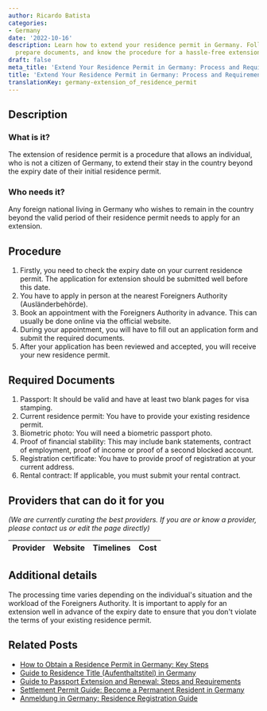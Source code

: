 ```yaml
---
author: Ricardo Batista
categories:
- Germany
date: '2022-10-16'
description: Learn how to extend your residence permit in Germany. Follow the steps,
  prepare documents, and know the procedure for a hassle-free extension.
draft: false
meta_title: 'Extend Your Residence Permit in Germany: Process and Requirements'
title: 'Extend Your Residence Permit in Germany: Process and Requirements'
translationKey: germany-extension_of_residence_permit
---
```


## Description
### What is it?
The extension of residence permit is a procedure that allows an individual, who is not a citizen of Germany, to extend their stay in the country beyond the expiry date of their initial residence permit.

### Who needs it?
Any foreign national living in Germany who wishes to remain in the country beyond the valid period of their residence permit needs to apply for an extension.

## Procedure
1. Firstly, you need to check the expiry date on your current residence permit. The application for extension should be submitted well before this date.
2. You have to apply in person at the nearest Foreigners Authority (Ausländerbehörde).
3. Book an appointment with the Foreigners Authority in advance. This can usually be done online via the official website.
4. During your appointment, you will have to fill out an application form and submit the required documents.
5. After your application has been reviewed and accepted, you will receive your new residence permit.

## Required Documents
1. Passport: It should be valid and have at least two blank pages for visa stamping.
2. Current residence permit: You have to provide your existing residence permit.
3. Biometric photo: You will need a biometric passport photo.
4. Proof of financial stability: This may include bank statements, contract of employment, proof of income or proof of a second blocked account. 
5. Registration certificate: You have to provide  proof of registration at your current address.
6. Rental contract: If applicable, you must submit your rental contract.

## Providers that can do it for you

_(We are currently curating the best providers. If you are or know a provider, please contact us or edit the page directly)_

| Provider        |     Website     |     Timelines    |       Cost      |
| --------------- | --------------- |  :-------------: | :-------------: |

## Additional details
The processing time varies depending on the individual's situation and the workload of the Foreigners Authority. It is important to apply for an extension well in advance of the expiry date to ensure that you don't violate the terms of your existing residence permit.


## Related Posts

- [How to Obtain a Residence Permit in Germany: Key Steps](https://tramitit.com/guides/germany/applying_for_a_residence_permit/)
- [Guide to Residence Title (Aufenthaltstitel) in Germany](https://tramitit.com/guides/germany/application_for_a_residence_title/)
- [Guide to Passport Extension and Renewal: Steps and Requirements](https://tramitit.com/guides/germany/extension_of_passport/)
- [Settlement Permit Guide: Become a Permanent Resident in Germany](https://tramitit.com/guides/germany/application_for_a_settlement_permit/)
- [Anmeldung in Germany: Residence Registration Guide](https://tramitit.com/guides/germany/registration_of_residence/)